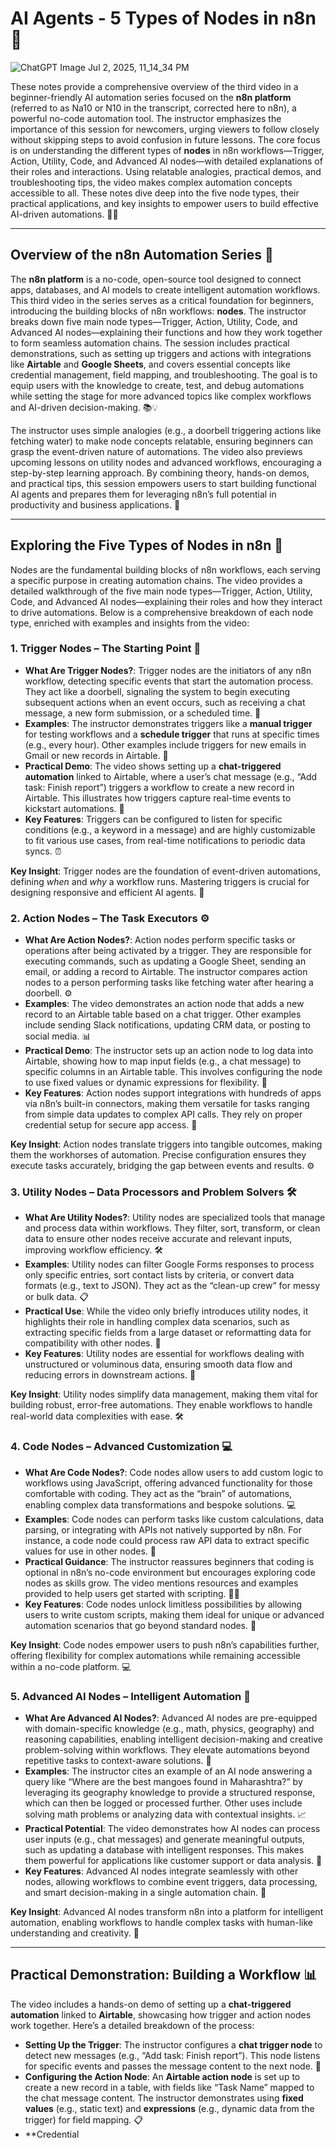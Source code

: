 # AI Agents - 5 Types of Nodes in n8n 🤖

![ChatGPT Image Jul 2, 2025, 11_14_34 PM](https://github.com/user-attachments/assets/887952fa-7314-47a9-a27a-15536317387f)


These notes provide a comprehensive overview of the third video in a beginner-friendly AI automation series focused on the **n8n platform** (referred to as Na10 or N10 in the transcript, corrected here to n8n), a powerful no-code automation tool. The instructor emphasizes the importance of this session for newcomers, urging viewers to follow closely without skipping steps to avoid confusion in future lessons. The core focus is on understanding the different types of **nodes** in n8n workflows—Trigger, Action, Utility, Code, and Advanced AI nodes—with detailed explanations of their roles and interactions. Using relatable analogies, practical demos, and troubleshooting tips, the video makes complex automation concepts accessible to all. These notes dive deep into the five node types, their practical applications, and key insights to empower users to build effective AI-driven automations. 🚀🔧

---

## Overview of the n8n Automation Series 🌟

The **n8n platform** is a no-code, open-source tool designed to connect apps, databases, and AI models to create intelligent automation workflows. This third video in the series serves as a critical foundation for beginners, introducing the building blocks of n8n workflows: **nodes**. The instructor breaks down five main node types—Trigger, Action, Utility, Code, and Advanced AI nodes—explaining their functions and how they work together to form seamless automation chains. The session includes practical demonstrations, such as setting up triggers and actions with integrations like **Airtable** and **Google Sheets**, and covers essential concepts like credential management, field mapping, and troubleshooting. The goal is to equip users with the knowledge to create, test, and debug automations while setting the stage for more advanced topics like complex workflows and AI-driven decision-making. 📚💡

The instructor uses simple analogies (e.g., a doorbell triggering actions like fetching water) to make node concepts relatable, ensuring beginners can grasp the event-driven nature of automations. The video also previews upcoming lessons on utility nodes and advanced workflows, encouraging a step-by-step learning approach. By combining theory, hands-on demos, and practical tips, this session empowers users to start building functional AI agents and prepares them for leveraging n8n’s full potential in productivity and business applications. 🎯

---

## Exploring the Five Types of Nodes in n8n 🧩

Nodes are the fundamental building blocks of n8n workflows, each serving a specific purpose in creating automation chains. The video provides a detailed walkthrough of the five main node types—Trigger, Action, Utility, Code, and Advanced AI nodes—explaining their roles and how they interact to drive automations. Below is a comprehensive breakdown of each node type, enriched with examples and insights from the video:

### 1. Trigger Nodes – The Starting Point 🔔
- **What Are Trigger Nodes?**: Trigger nodes are the initiators of any n8n workflow, detecting specific events that start the automation process. They act like a doorbell, signaling the system to begin executing subsequent actions when an event occurs, such as receiving a chat message, a new form submission, or a scheduled time. 🔔
- **Examples**: The instructor demonstrates triggers like a **manual trigger** for testing workflows and a **schedule trigger** that runs at specific times (e.g., every hour). Other examples include triggers for new emails in Gmail or new records in Airtable. 📧
- **Practical Demo**: The video shows setting up a **chat-triggered automation** linked to Airtable, where a user’s chat message (e.g., “Add task: Finish report”) triggers a workflow to create a new record in Airtable. This illustrates how triggers capture real-time events to kickstart automations. 💬
- **Key Features**: Triggers can be configured to listen for specific conditions (e.g., a keyword in a message) and are highly customizable to fit various use cases, from real-time notifications to periodic data syncs. ⏰

**Key Insight**: Trigger nodes are the foundation of event-driven automations, defining *when* and *why* a workflow runs. Mastering triggers is crucial for designing responsive and efficient AI agents. 🔔

### 2. Action Nodes – The Task Executors ⚙️
- **What Are Action Nodes?**: Action nodes perform specific tasks or operations after being activated by a trigger. They are responsible for executing commands, such as updating a Google Sheet, sending an email, or adding a record to Airtable. The instructor compares action nodes to a person performing tasks like fetching water after hearing a doorbell. ⚙️
- **Examples**: The video demonstrates an action node that adds a new record to an Airtable table based on a chat trigger. Other examples include sending Slack notifications, updating CRM data, or posting to social media. 📊
- **Practical Demo**: The instructor sets up an action node to log data into Airtable, showing how to map input fields (e.g., a chat message) to specific columns in an Airtable table. This involves configuring the node to use fixed values or dynamic expressions for flexibility. 🧩
- **Key Features**: Action nodes support integrations with hundreds of apps via n8n’s built-in connectors, making them versatile for tasks ranging from simple data updates to complex API calls. They rely on proper credential setup for secure app access. 🔑

**Key Insight**: Action nodes translate triggers into tangible outcomes, making them the workhorses of automation. Precise configuration ensures they execute tasks accurately, bridging the gap between events and results. ⚙️

### 3. Utility Nodes – Data Processors and Problem Solvers 🛠️
- **What Are Utility Nodes?**: Utility nodes are specialized tools that manage and process data within workflows. They filter, sort, transform, or clean data to ensure other nodes receive accurate and relevant inputs, improving workflow efficiency. 🛠️
- **Examples**: Utility nodes can filter Google Forms responses to process only specific entries, sort contact lists by criteria, or convert data formats (e.g., text to JSON). They act as the “clean-up crew” for messy or bulk data. 📋
- **Practical Use**: While the video only briefly introduces utility nodes, it highlights their role in handling complex data scenarios, such as extracting specific fields from a large dataset or reformatting data for compatibility with other nodes. 🔄
- **Key Features**: Utility nodes are essential for workflows dealing with unstructured or voluminous data, ensuring smooth data flow and reducing errors in downstream actions. 📂

**Key Insight**: Utility nodes simplify data management, making them vital for building robust, error-free automations. They enable workflows to handle real-world data complexities with ease. 🛠️

### 4. Code Nodes – Advanced Customization 💻
- **What Are Code Nodes?**: Code nodes allow users to add custom logic to workflows using JavaScript, offering advanced functionality for those comfortable with coding. They act as the “brain” of automations, enabling complex data transformations and bespoke solutions. 💻
- **Examples**: Code nodes can perform tasks like custom calculations, data parsing, or integrating with APIs not natively supported by n8n. For instance, a code node could process raw API data to extract specific values for use in other nodes. 📜
- **Practical Guidance**: The instructor reassures beginners that coding is optional in n8n’s no-code environment but encourages exploring code nodes as skills grow. The video mentions resources and examples provided to help users get started with scripting. 🧑‍💻
- **Key Features**: Code nodes unlock limitless possibilities by allowing users to write custom scripts, making them ideal for unique or advanced automation scenarios that go beyond standard nodes. 🔧

**Key Insight**: Code nodes empower users to push n8n’s capabilities further, offering flexibility for complex automations while remaining accessible within a no-code platform. 💻

### 5. Advanced AI Nodes – Intelligent Automation 🧠
- **What Are Advanced AI Nodes?**: Advanced AI nodes are pre-equipped with domain-specific knowledge (e.g., math, physics, geography) and reasoning capabilities, enabling intelligent decision-making and creative problem-solving within workflows. They elevate automations beyond repetitive tasks to context-aware solutions. 🧠
- **Examples**: The instructor cites an example of an AI node answering a query like “Where are the best mangoes found in Maharashtra?” by leveraging its geography knowledge to provide a structured response, which can then be logged or processed further. Other uses include solving math problems or analyzing data with contextual insights. 📈
- **Practical Potential**: The video demonstrates how AI nodes can process user inputs (e.g., chat messages) and generate meaningful outputs, such as updating a database with intelligent responses. This makes them powerful for applications like customer support or data analysis. 🤖
- **Key Features**: Advanced AI nodes integrate seamlessly with other nodes, allowing workflows to combine event triggers, data processing, and smart decision-making in a single automation chain. 🚀

**Key Insight**: Advanced AI nodes transform n8n into a platform for intelligent automation, enabling workflows to handle complex tasks with human-like understanding and creativity. 🧠

---

## Practical Demonstration: Building a Workflow 📊

The video includes a hands-on demo of setting up a **chat-triggered automation** linked to **Airtable**, showcasing how trigger and action nodes work together. Here’s a detailed breakdown of the process:

- **Setting Up the Trigger**: The instructor configures a **chat trigger node** to detect new messages (e.g., “Add task: Finish report”). This node listens for specific events and passes the message content to the next node. 🔔
- **Configuring the Action Node**: An **Airtable action node** is set up to create a new record in a table, with fields like “Task Name” mapped to the chat message content. The instructor demonstrates using **fixed values** (e.g., static text) and **expressions** (e.g., dynamic data from the trigger) for field mapping. 📋
- **Credential
